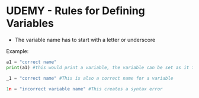 # UDEMY - Rules for Defining Variables

* The variable name has to start with a letter or underscore

Example:

```python
a1 = "correct name"
print(a1) #this would print a variable, the variable can be set as it follows the rule listed above

_1 = "correct name" #This is also a correct name for a variable

1n = "incorrect variable name" #This creates a syntax error
```

